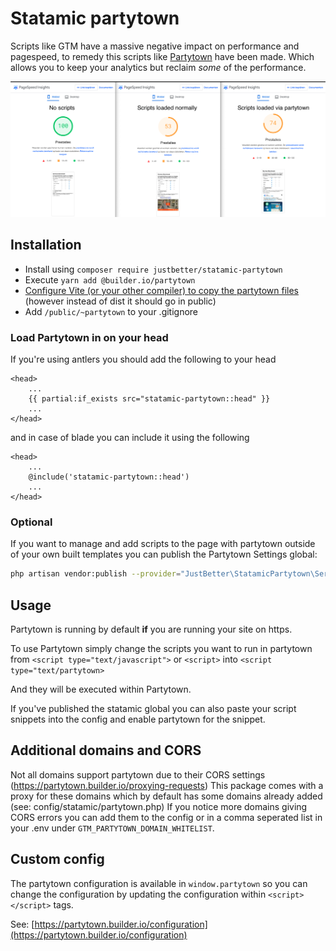 # Statamic partytown

Scripts like GTM have a massive negative impact on performance and pagespeed, to remedy this scripts like [Partytown](https://partytown.builder.io/) have been made.
Which allows you to keep your analytics but reclaim _some_ of the performance.

![Pagespeed Scores](docs/assets/pagespeed.png)

## Installation

 - Install using `composer require justbetter/statamic-partytown`
 - Execute `yarn add @builder.io/partytown`
 - [Configure Vite (or your other compiler) to copy the partytown files](https://partytown.builder.io/copy-library-files#vite) (however instead of dist it should go in public)
 - Add `/public/~partytown` to your .gitignore

### Load Partytown in on your head

If you're using antlers you should add the following to your head
```antlers
<head>
    ...
    {{ partial:if_exists src="statamic-partytown::head" }}
    ...
</head>
```
and in case of blade you can include it using the following
```blade
<head>
    ...
    @include('statamic-partytown::head')
    ...
</head>
```

### Optional

If you want to manage and add scripts to the page with partytown outside of your own built templates you can publish the Partytown Settings global:

```bash
php artisan vendor:publish --provider="JustBetter\StatamicPartytown\ServiceProvider" --tag=statamic-content
```

## Usage

Partytown is running by default **if** you are running your site on https.

To use Partytown simply change the scripts you want to run in partytown from `<script type="text/javascript">` or `<script>` into `<script type="text/partytown>`

And they will be executed within Partytown.

If you've published the statamic global you can also paste your script snippets into the config and enable partytown for the snippet.

## Additional domains and CORS

Not all domains support partytown due to their CORS settings (https://partytown.builder.io/proxying-requests)
This package comes with a proxy for these domains which by default has some domains already added (see: config/statamic/partytown.php)
If you notice more domains giving CORS errors you can add them to the config or in a comma seperated list in your .env under `GTM_PARTYTOWN_DOMAIN_WHITELIST`.

## Custom config

The partytown configuration is available in `window.partytown` so you can change the configuration by updating the configuration within `<script></script>` tags.

See: [https://partytown.builder.io/configuration](https://partytown.builder.io/configuration)
